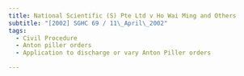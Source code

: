 ```yaml
---
title: National Scientific (S) Pte Ltd v Ho Wai Ming and Others
subtitle: "[2002] SGHC 69 / 11\_April\_2002"
tags:
  - Civil Procedure
  - Anton piller orders
  - Application to discharge or vary Anton Piller orders

---
```



